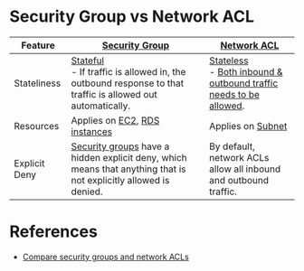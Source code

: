 # Security Group vs Network ACL

| Feature       | [Security Group](VPCSecurityGroup.md)                                                                                                                   | [Network ACL](SubnetVPCNetworkACL.md)                                                                                                                                                             |
|---------------|---------------------------------------------------------------------------------------------------------------------------------------------------------|---------------------------------------------------------------------------------------------------------------------------------------------------------------------------------------------------|
| Stateliness   | [Stateful](https://en.wiktionary.org/wiki/stateful)<br/>- If traffic is allowed in, the outbound response to that traffic is allowed out automatically. | [Stateless](https://en.wiktionary.org/wiki/stateless#English)<br/>- [Both inbound & outbound traffic needs to be allowed](https://repost.aws/knowledge-center/resolve-connection-sg-acl-inbound). |
| Resources     | Applies on [EC2](../../../3_ComputeServices/AmazonEC2/Readme.md), [RDS instances](../../../6_DatabaseServices/AmazonRDS/Readme.md)                      | Applies on [Subnet](../../../1_NetworkingAndContentDelivery/3_NetworkFoundationsVPC/Subnets.md)                                                                                            |
| Explicit Deny | [Security groups](VPCSecurityGroup.md) have a hidden explicit deny, which means that anything that is not explicitly allowed is denied.                 | By default, network ACLs allow all inbound and outbound traffic.                                                                                                                                  |

# References
- [Compare security groups and network ACLs](https://docs.aws.amazon.com/vpc/latest/userguide/infrastructure-security.html#VPC_Security_Comparison)